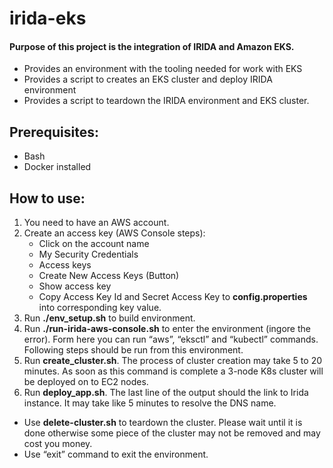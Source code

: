 # irida-eks

#### Purpose of this project is the integration of IRIDA and Amazon EKS.
- Provides an environment with the tooling needed for work with EKS
- Provides a script to creates an EKS cluster and deploy IRIDA environment
- Provides a script to teardown the IRIDA environment and EKS cluster.

## Prerequisites:
- Bash
- Docker installed

## How to use:
1. You need to have an AWS account.
2. Create an access key (AWS Console steps):
   - Click on the account name
   - My Security Credentials
   - Access keys
   - Create New Access Keys (Button) 
   - Show access key
   - Copy Access Key Id and Secret Access Key to **config.properties** into corresponding key value.
3. Run **./env_setup.sh** to build environment.
4. Run **./run-irida-aws-console.sh** to enter the environment (ingore the error). Form here you can run “aws”, “eksctl” and “kubectl” commands. Following steps should be run from this environment.
5. Run **create_cluster.sh**. The process of cluster creation may take 5 to 20 minutes. As soon as this command is complete a 3-node K8s cluster will be deployed on to EC2 nodes.
6. Run **deploy_app.sh**. The last line of the output should the link to Irida instance. It may take like 5 minutes to resolve the DNS name.

- Use **delete-cluster.sh** to teardown the cluster. Please wait until it is done otherwise some piece of the cluster may not be removed and may cost you money. 
- Use “exit” command to exit the environment. 
